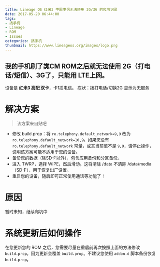 ```yaml
---
title: Lineage OS 红米3 中国电信无法使用 2G/3G 的爬坑记录
date: 2017-05-20 06:44:00
tags: 
- 搞手机
- Lineage
- ROM
- Issues
categories: 搞手机
thumbnail: https://www.lineageos.org/images/logo.png
---
```

我的手机刷了类CM ROM之后就无法使用 2G（打电话/短信）、3G了，只能用 LTE上网。
-----
设备是 **红米3 高配 双卡**，卡1插电信。
症状：拨打电话/切换2G 显示为无服务

# 解决方案
> 该方案来自贴吧

* 修改 build.prop：将 `ro.telephony.default_network=9,9` 改为 `ro.telephony.default_network=10,9`。如果您没有 `ro.telephony.default_network` 常量，或其当前值不是 `9,9`，请停止操作，说明该方案可能不适用于您的设备。 
* 备份您的数据（除SD卡以外），包含应用备份和分区备份。
* 进入 TWRP，选择 WIPE，然后滑动。这将清除 /data 不清除 /data/media （SD卡），用于恢复出厂设置。
* 重启您的设备，随后即可正常使用通话等功能了！

# 原因
暂时未知，继续爬坑中

# 系统更新后如何操作
在您更新您的 ROM 之后，您需要尽量在重启前再次按照上面的方法修改 `build.prop`。因为更新会覆盖 `build.prop`。不建议您使用 `addon.d` 脚本备份恢复 `build.prop`。
